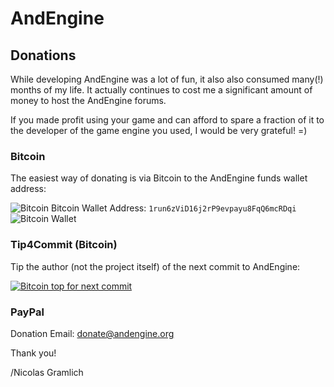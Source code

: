 # AndEngine

## Donations
While developing AndEngine was a lot of fun, it also also consumed many(!) months of my life. It actually continues to cost me a significant amount of money to host the AndEngine forums.

If you made profit using your game and can afford to spare a fraction of it to the developer of the game engine you used, I would be very grateful! =)

### Bitcoin
The easiest way of donating is via Bitcoin to the AndEngine funds wallet address:

![Bitcoin](http://www.andengine.org/donate/bitcoin_16x16.png "Donate via Bitcoin")
Bitcoin Wallet Address: ``1run6zViD16j2rP9evpayu8FqQ6mcRDqi`` ![Bitcoin Wallet](http://www.andengine.org/donate/bitcoin_wallet.png "Bitcoin Wallet")

### Tip4Commit (Bitcoin)
Tip the author (not the project itself) of the next commit to AndEngine:

[![Bitcoin top for next commit](http://tip4commit.com/projects/192.svg)](http://tip4commit.com/projects/192)

### PayPal
Donation Email: donate@andengine.org


Thank you!

/Nicolas Gramlich
